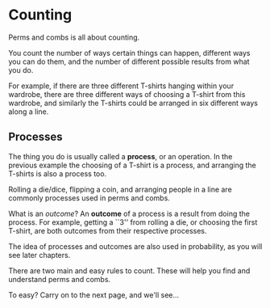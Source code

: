# Counting

Perms and combs is all about counting.

You count the number of ways certain things can happen, different ways you can do them, and the number of different possible results from what you do.

For example, if there are three different T-shirts hanging within your wardrobe, there are three different ways of choosing a T-shirt from this wardrobe, and similarly the T-shirts could be arranged in six different ways along a line.

## Processes

The thing you do is usually called a **process**, or an operation. In the previous example the choosing of a T-shirt is a process, and arranging the T-shirts is also a process too.

Rolling a die/dice, flipping a coin, and arranging people in a line are commonly processes used in perms and combs.

What is an *outcome*? An **outcome** of a process is a result from doing the process. For example, getting a ``3'' from rolling a die, or choosing the first T-shirt, are both outcomes from their respective processes.

The idea of processes and outcomes are also used in probability, as you will see later chapters.

There are two main and easy rules to count. These will help you find and understand perms and combs.

To easy? Carry on to the next page, and we'll see...
